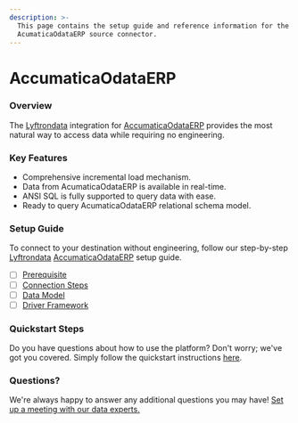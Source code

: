 ```yaml
---
description: >-
  This page contains the setup guide and reference information for the
  AcumaticaOdataERP source connector.
---
```


# AccumaticaOdataERP

### Overview

The [Lyftrondata](https://www.lyftrondata.com/) integration for [AccumaticaOdataERP](https://lyftron.com/source/data-migration-from-acumatica-to-snowflake-google-bigquery-amazon-redshift-and-azure-sql-database/) provides the most natural way to access data while requiring no engineering.

### Key Features

* Comprehensive incremental load mechanism.
* Data from AcumaticaOdataERP is available in real-time.
* ANSI SQL is fully supported to query data with ease.
* Ready to query AcumaticaOdataERP relational schema model.

### Setup Guide

To connect to your destination without engineering, follow our step-by-step [Lyftrondata](https://www.lyftrondata.com/) [AccumaticaOdataERP](https://lyftron.com/source/data-migration-from-acumatica-to-snowflake-google-bigquery-amazon-redshift-and-azure-sql-database/) setup guide.

* [ ] [Prerequisite](../acumatica/prerequisite.md)
* [ ] [Connection Steps](../acumatica/connection-steps.md)
* [ ] [Data Model](../acumatica/data-model/erd.md)
* [ ] [Driver Framework](../acumatica/driver-framework/)

### Quickstart Steps

Do you have questions about how to use the platform? Don't worry; we've got you covered. Simply follow the quickstart instructions [here](../acumatica/).

### Questions? <a href="#questions" id="questions"></a>

We're always happy to answer any additional questions you may have! [Set up a meeting with our data experts.](https://www.lyftrondata.com/book-a-meeting/)
